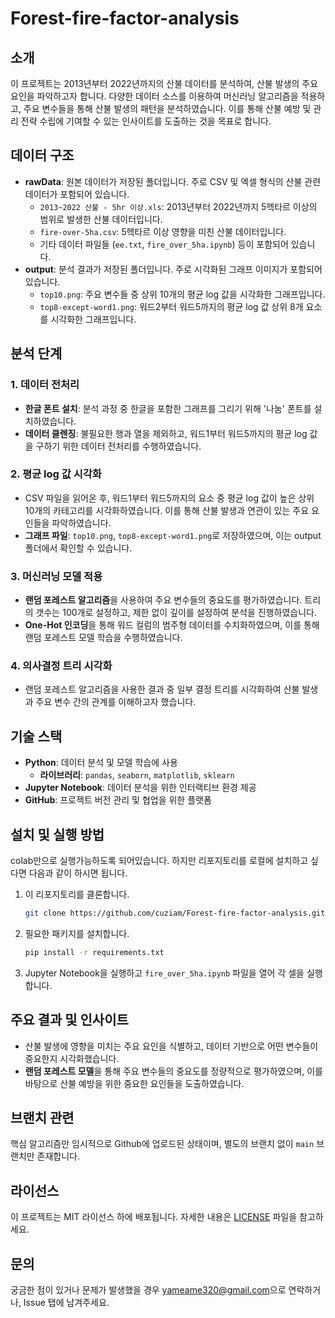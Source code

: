 # Forest-fire-factor-analysis

## 소개

이 프로젝트는 2013년부터 2022년까지의 산불 데이터를 분석하여, 산불 발생의 주요 요인을 파악하고자 합니다. 다양한 데이터 소스를 이용하여 머신러닝 알고리즘을 적용하고, 주요 변수들을 통해 산불 발생의 패턴을 분석하였습니다. 이를 통해 산불 예방 및 관리 전략 수립에 기여할 수 있는 인사이트를 도출하는 것을 목표로 합니다.

## 데이터 구조

- **rawData**: 원본 데이터가 저장된 폴더입니다. 주로 CSV 및 엑셀 형식의 산불 관련 데이터가 포함되어 있습니다.
  - `2013~2022 산불 - 5hr 이상.xls`: 2013년부터 2022년까지 5헥타르 이상의 범위로 발생한 산불 데이터입니다.
  - `fire-over-5ha.csv`: 5헥타르 이상 영향을 미친 산불 데이터입니다.
  - 기타 데이터 파일들 (`ee.txt`, `fire_over_5ha.ipynb`) 등이 포함되어 있습니다.
- **output**: 분석 결과가 저장된 폴더입니다. 주로 시각화된 그래프 이미지가 포함되어 있습니다.
  - `top10.png`: 주요 변수들 중 상위 10개의 평균 log 값을 시각화한 그래프입니다.
  - `top8-except-word1.png`: 워드2부터 워드5까지의 평균 log 값 상위 8개 요소를 시각화한 그래프입니다.

## 분석 단계

### 1. 데이터 전처리
- **한글 폰트 설치**: 분석 과정 중 한글을 포함한 그래프를 그리기 위해 '나눔' 폰트를 설치하였습니다.
- **데이터 클렌징**: 불필요한 행과 열을 제외하고, 워드1부터 워드5까지의 평균 log 값을 구하기 위한 데이터 전처리를 수행하였습니다.

### 2. 평균 log 값 시각화
- CSV 파일을 읽어온 후, 워드1부터 워드5까지의 요소 중 평균 log 값이 높은 상위 10개의 카테고리를 시각화하였습니다. 이를 통해 산불 발생과 연관이 있는 주요 요인들을 파악하였습니다.
- **그래프 파일**: `top10.png`, `top8-except-word1.png`로 저장하였으며, 이는 output 폴더에서 확인할 수 있습니다.

### 3. 머신러닝 모델 적용
- **랜덤 포레스트 알고리즘**을 사용하여 주요 변수들의 중요도를 평가하였습니다. 트리의 갯수는 100개로 설정하고, 제한 없이 깊이를 설정하여 분석을 진행하였습니다.
- **One-Hot 인코딩**을 통해 워드 컬럼의 범주형 데이터를 수치화하였으며, 이를 통해 랜덤 포레스트 모델 학습을 수행하였습니다.

### 4. 의사결정 트리 시각화
- 랜덤 포레스트 알고리즘을 사용한 결과 중 일부 결정 트리를 시각화하여 산불 발생과 주요 변수 간의 관계를 이해하고자 했습니다.

## 기술 스택

- **Python**: 데이터 분석 및 모델 학습에 사용
  - **라이브러리**: `pandas`, `seaborn`, `matplotlib`, `sklearn`
- **Jupyter Notebook**: 데이터 분석을 위한 인터랙티브 환경 제공
- **GitHub**: 프로젝트 버전 관리 및 협업을 위한 플랫폼

## 설치 및 실행 방법
colab만으로 실행가능하도록 되어있습니다.
하지만 리포지토리를 로컬에 설치하고 싶다면 다음과 같이 하시면 됩니다.

1. 이 리포지토리를 클론합니다.
   ```bash
   git clone https://github.com/cuziam/Forest-fire-factor-analysis.git
   ```
2. 필요한 패키지를 설치합니다.
   ```bash
   pip install -r requirements.txt
   ```
3. Jupyter Notebook을 실행하고 `fire_over_5ha.ipynb` 파일을 열어 각 셀을 실행합니다.

## 주요 결과 및 인사이트
- 산불 발생에 영향을 미치는 주요 요인을 식별하고, 데이터 기반으로 어떤 변수들이 중요한지 시각화했습니다.
- **랜덤 포레스트 모델**을 통해 주요 변수들의 중요도를 정량적으로 평가하였으며, 이를 바탕으로 산불 예방을 위한 중요한 요인들을 도출하였습니다.

## 브랜치 관련
핵심 알고리즘만 임시적으로 Github에 업로드된 상태이며, 별도의 브랜치 없이 `main` 브랜치만 존재합니다.

## 라이선스

이 프로젝트는 MIT 라이선스 하에 배포됩니다. 자세한 내용은 [LICENSE](./LICENSE) 파일을 참고하세요.

## 문의

궁금한 점이 있거나 문제가 발생했을 경우 [yameame320@gmail.com](mailto:yameame320@gmail.com)으로 연락하거나, Issue 탭에 남겨주세요.

